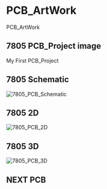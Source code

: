 # PCB_ArtWork
PCB_ArtWork

7805 PCB_Project image
-------------------------
My First PCB_Project
## 7805 Schematic
![7805_PCB_Schematic](https://user-images.githubusercontent.com/48746729/103327253-1d7a3f00-4a97-11eb-8acd-0f06848ab121.png)

## 7805 2D
![7805_PCB_2D](https://user-images.githubusercontent.com/48746729/103326857-9a0c1e00-4a95-11eb-9613-000208e4ba93.png)

## 7805 3D
![7805_PCB_3D](https://user-images.githubusercontent.com/48746729/103326865-9f696880-4a95-11eb-9cc1-a22f95068648.png)


NEXT PCB
-------------------------
